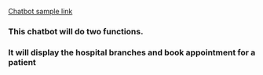 [Chatbot sample link](https://au-syd.assistant.watson.cloud.ibm.com/crn%3Av1%3Abluemix%3Apublic%3Aconversation%3Aau-syd%3Aa%2Fe7047f9cb94c4a06b31eb9bceca09b76%3Aed5a8cd1-d9bb-416c-8f1d-56e8ae920f59%3A%3A/assistants/ef13c929-5505-4353-8925-dbdd24768214/preview) 

### This chatbot will do two functions. 
### It will display the hospital branches and book appointment for a patient
